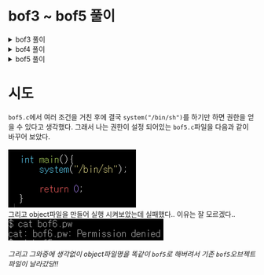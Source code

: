 # bof3 ~ bof5 풀이

<details>
<summary>bof3 풀이</summary>
<div markdown="1">
<img src="../image/HW_6/a1.png"> bof3.c 코드<br>

> `main`함수에서 `vuln`함수를 바로 call하고 `vuln`함수 내부에서 `gets`를 통해 입력을 받는다.<br>선언된 변수 `innocent`는 `buf[BUF_SIZE]`보다 위에 존재하므로 `innocent`와 `buf`의 주소 차이만큼 overflow를 통해 값을 입력해준다면 `innocent`에 **원하는 값**을 넣어줄 수 있다.

> `innocent` 주소를 구해보자.<br><img src="../image/HW_6/a2.png"><br>`innocent`와 `KEY`를 비교하는 구문이 보인다. **gdb**를 통해 함수 내부로 들어가 보면<br><img src="../image/HW_6/a3.png"><br>현재 부분에서 비교하는 모습을 찾을 수 있다. 즉 `innocent`는 `rbp-0x4`에 저장되어 있으므로 `rbp-0x4`의 주소값을 찾는다.<br><img src="../image/HW_6/a4.png">

> `buf`의 주소를 구해보자.<br><img src="../image/HW_6/a5.png"><br>`gets`를 통해 `buf`에  저장하는 것을 볼 수 있다. **gdb**를 통해 함수 내부로 들어가보면 <br><img src="../image/HW_6/a6.png"><br>현재 `get`를 수행할때 `rdi`의 주소가 `buf`의 주소임을 알 수 있다. `rdi`의 주소는 빨간 네모로 표시해놓았다.

> 아까 찾은 `innocent`의 주소와 `buf`주소의 차이를 10진수로 구해보면 120이 나온다.  <br><img src="../image/HW_6/a7.png">

> 즉 120만큼 아무값이나 채워주고 그 뒤에 원하는 **KEY**값을 넣어주면 `buf`위에 있는 `innocent`에 **KEY**값이 들어가게 된다. **KEY**값은 0x61이었으므로 4byte인 `innocent`에 리틀엔디안방식으로 값을 넣어준다. <br> `gets`함수를 통해 input을 받으므로<br>`(python -c "print 'x'*140+'a\x00\x00\x00'";cat) | ./bof3` <br>를 입력한다.<br><img src="../image/HW_6/a8.png">
</div>
</details>
<details>
<summary>bof4 풀이</summary>
<div markdown="1">
> <img src="../image/HW_6/a9.png"> -bof4.c 코드-

> `main`함수를 보면 `argc`가 2미만일 땐 실패를 리턴한다. 즉 `main`의 파라미터를 2개 이상 주면 된다는 뜻이다.<br>`vuln`의 파라미터로 `argv[1]`값을 넣어주는 것을 볼 수 있는데 `argv[1]`은 첫번째로 입력된 파라미터이다.<br>`vuln`함수를 보면 `bof3.c`와 매우유사함을 볼 수 있는데, 차이점은 `buf`에 `main`의 첫번째 파라미터를 복사한 것이다.

> `bof3`에서 했던 방법을 그대로 사용하여 `buf`의 첫주소와 `innocent`의 첫주소의 사이공간에 아무값을 넣어 채워주고(=`main`함수의 첫번째 파라미터) 그 뒤에 **KEY**값을 리틀앤디언 형식으로 `innocent`에 넣어주면 된다.

> 여기서 주의할점은 `bof3`와 달리 `main`함수에 파라미터를 그대로 전달해주기 때문에 `bof3`에서 썼던 인풋방식말고 그냥 파라미터를 그대로 전달해주는 인풋방식을 사용해야 한다.

> ```./bof4 `python -c "print 'x'*140+'\x78\x56\x34\x12'"` ```<br>를 입력해주면 다음과 같은 결과를 얻는다.<br><img src="../image/HW_6/a10.png"><br>
</div>
</details>
<details>
<summary>bof5 풀이</summary>
<div markdown="1">
<img src="../image/HW_6/b1.png">bof5.c코드<br>

> bof4와 매우 유사함을 볼 수 있다. 심지어 **KEY**값도 똑같다.<BR>다른점은 바로 `system`함수의 파라미터로 `/bin/sh`가 아닌 `buf`가 들어간 모습을 볼 수 있다. `buf`에 string값으로 "/bin/sh"과 문자열의 끝을 알리는 null값을 하나 채워주면 `system(/bin/sh)`과 똑같은 기능을 하게 할 수 있다.

> `innocent`까지 도달하기 위해 140byte만큼 아무 값을 채워넣어야 하지만 "/bin/sh"+null 값을 넣어야 하기 때문에 **140byte-8byte=132byte**만큼만 아무 값을 채워넣어줘야 한다. <br> **그러면 `system(buf)`는 `system(/bin/sh)`와 같은 기능을 하여 쉘의 절대경로 프로세스를 실행시켜 권한을 얻는다.**<br> `bof4`와 다르게 gets함수를 통해 input을 받으므로 `bof3`에서 입력을 해준 방식을 사용한다.

> `(python -c "print '/bin/sh\x00'+'x'*132+'\x78\x56\x34\x12'";cat) | ./bof5`<Br>을 입력하면 다음과 같은 결과를 얻는다. `\x00`은 문자열의 끝을 알리는 기능을 한다.<br><img src="../image/HW_6/a11.png"><br>

</div>
</details>


# 시도

`bof5.c`에서 여러 조건을 거친 후에 결국 `system("/bin/sh")`를 하기만 하면 권한을 얻을 수 있다고 생각했다. 그래서 나는 권한이 설정 되어있는 `bof5.c`파일을 다음과 같이 바꾸어 보았다.  
<br><img src="../image/HW_6/c1.png"><br> 그리고 object파일을 만들어 실행 시켜보았는데 실패했다.. 이유는 잘 모르겠다..<br><img src="../image/HW_6/c2.png"><br> 

*그리고 그와중에 생각없이 object파일명을 똑같이 `bof5`로 해버려서 기존 `bof5`오브젝트 파일이 날라갔당!!*